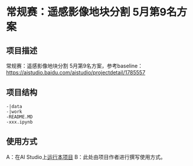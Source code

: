# 常规赛：遥感影像地块分割 5月第9名方案

## 项目描述
常规赛：遥感影像地块分割 5月第9名方案，参考baseline：https://aistudio.baidu.com/aistudio/projectdetail/1785557

## 项目结构
```
-|data
-|work
-README.MD
-xxx.ipynb
```
## 使用方式
A：在AI Studio上[运行本项目](https://aistudio.baidu.com/aistudio/usercenter)
B：此处由项目作者进行撰写使用方式。
